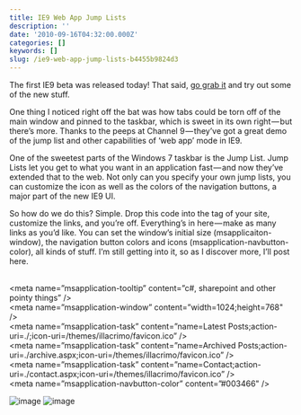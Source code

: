 ```yaml
---
title: IE9 Web App Jump Lists
description: ''
date: '2010-09-16T04:32:00.000Z'
categories: []
keywords: []
slug: /ie9-web-app-jump-lists-b4455b9824d3
---
```


The first IE9 beta was released today! That said, [go grab it](http://www.microsoft.com/ie) and try out some of the new stuff.

One thing I noticed right off the bat was how tabs could be torn off of the main window and pinned to the taskbar, which is sweet in its own right — but there’s more. Thanks to the peeps at Channel 9 — they’ve got a great demo of the jump list and other capabilities of ‘web app’ mode in IE9.

One of the sweetest parts of the Windows 7 taskbar is the Jump List. Jump Lists let you get to what you want in an application fast — and now they’ve extended that to the web. Not only can you specify your own jump lists, you can customize the icon as well as the colors of the navigation buttons, a major part of the new IE9 UI.

So how do we do this? Simple. Drop this code into the tag of your site, customize the links, and you’re off. Everything’s in here — make as many links as you’d like. You can set the window’s initial size (msapplicaiton-window), the navigation button colors and icons (msapplication-navbutton-color), all kinds of stuff. I’m still getting into it, so as I discover more, I’ll post here.

<meta name=”application-name” content=”johndandison.com” />   
<meta name=”msapplication-tooltip” content=”c#, sharepoint and other pointy things” />   
<meta name=”msapplication-window” content=”width=1024;height=768" />   
<meta name=”msapplication-task” content=”name=Latest Posts;action-uri=./;icon-uri=/themes/illacrimo/favicon.ico” />   
<meta name=”msapplication-task” content=”name=Archived Posts;action-uri=./archive.aspx;icon-uri=/themes/illacrimo/favicon.ico” />   
<meta name=”msapplication-task” content=”name=Contact;action-uri=./contact.aspx;icon-uri=/themes/illacrimo/favicon.ico” />   
<meta name=”msapplication-navbutton-color” content=”#003466" />   
<meta name=”msapplication-starturl” content=”./” />

![image](https://cdn-images-1.medium.com/max/800/0*QlnKMmNQNwtU2O1w.png)
![image](https://cdn-images-1.medium.com/max/800/0*m9XjyLHdPM32bQ7H.png)